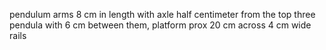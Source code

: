 pendulum arms 8 cm in length with axle half centimeter from the top
three pendula with 6 cm between them, platform prox 20 cm across
4 cm wide rails

